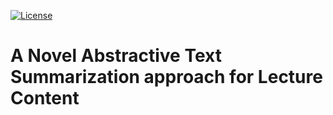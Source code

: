 [![License](https://img.shields.io/badge/License-MIT-blue.svg)](LICENSE)

# A Novel Abstractive Text Summarization approach for Lecture Content
